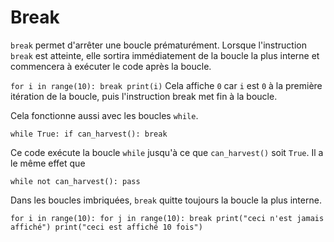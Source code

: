 # Break
`break` permet d'arrêter une boucle prématurément. Lorsque l'instruction `break` est atteinte, elle sortira immédiatement de la boucle la plus interne et commencera à exécuter le code après la boucle.

`for i in range(10):
	break
print(i)`
Cela affiche `0` car `i` est `0` à la première itération de la boucle, puis l'instruction break met fin à la boucle.

Cela fonctionne aussi avec les boucles `while`.

`while True:
	if can_harvest():
		break`

Ce code exécute la boucle `while` jusqu'à ce que `can_harvest()` soit `True`.
Il a le même effet que

`while not can_harvest():
	pass`

Dans les boucles imbriquées, `break` quitte toujours la boucle la plus interne.

`for i in range(10):
	for j in range(10):
		break
		print("ceci n'est jamais affiché")
	print("ceci est affiché 10 fois")`